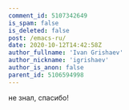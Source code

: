```yaml
---
comment_id: 5107342649
is_spam: false
is_deleted: false
post: /emacs-ru/
date: 2020-10-12T14:42:58Z
author_fullname: 'Ivan Grishaev'
author_nickname: 'igrishaev'
author_is_anon: false
parent_id: 5106594998
---
```


<p>не знал, спасибо!</p>
